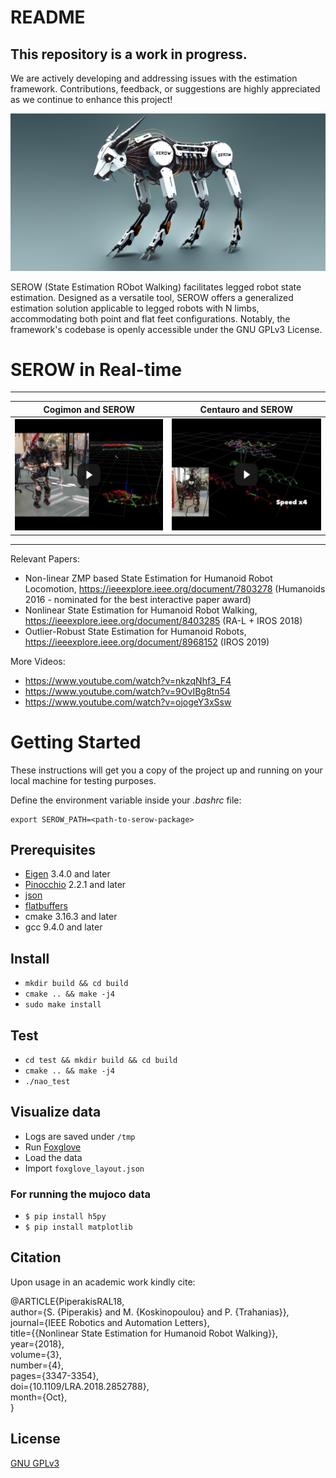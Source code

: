 

# README
## This repository is a work in progress.
We are actively developing and addressing issues with the estimation framework. Contributions, feedback, or suggestions are highly appreciated as we continue to enhance this project!

![SEROW](img/serow.jpg)

SEROW (State Estimation RObot Walking) facilitates legged robot state estimation. Designed as a versatile tool, SEROW offers a generalized estimation solution applicable to legged robots with N limbs, accommodating both point and flat feet configurations. Notably, the framework's codebase is openly accessible under the GNU GPLv3 License.

# SEROW in Real-time
------------------------------------------------------------------ 

| Cogimon and SEROW  | Centauro and SEROW |
| ------------- | ------------- |
| [![YouTube Link](img/cogimon.png)  ](https://www.youtube.com/watch?v=MLmfgADDjj0)  | [![YouTube Link](img/centauro.png)  ](https://www.youtube.com/watch?v=cVWS8oopr_M) |

------------------------------------------------------------------ 

Relevant Papers:
* Non-linear ZMP based State Estimation for Humanoid Robot Locomotion, https://ieeexplore.ieee.org/document/7803278 (Humanoids 2016 - nominated for the best interactive paper award)
* Nonlinear State Estimation for Humanoid Robot Walking, https://ieeexplore.ieee.org/document/8403285 (RA-L + IROS 2018)
* Outlier-Robust State Estimation for Humanoid Robots, https://ieeexplore.ieee.org/document/8968152 (IROS 2019)

More Videos: 
* https://www.youtube.com/watch?v=nkzqNhf3_F4
* https://www.youtube.com/watch?v=9OvIBg8tn54
* https://www.youtube.com/watch?v=ojogeY3xSsw

# Getting Started
These instructions will get you a copy of the project up and running on your local machine for testing purposes.

Define the environment variable inside your *.bashrc* file:
```
export SEROW_PATH=<path-to-serow-package>
```
## Prerequisites
* [Eigen](https://eigen.tuxfamily.org/dox/index.html) 3.4.0 and later
* [Pinocchio](https://github.com/stack-of-tasks/pinocchio) 2.2.1 and later
* [json](https://github.com/nlohmann/json/tree/master)
* [flatbuffers](https://github.com/google/flatbuffers)
* cmake 3.16.3 and later
* gcc 9.4.0 and later


## Install
* `mkdir build && cd build`
* `cmake .. && make -j4`
* `sudo make install`  

## Test
* `cd test && mkdir build && cd build`
* `cmake .. && make -j4`
* `./nao_test`

## Visualize data 
* Logs are saved under `/tmp` 
* Run [Foxglove](https://foxglove.dev/download)
* Load the data
* Import `foxglove_layout.json` 

### For running the mujoco data
* `$ pip install h5py`
* `$ pip install matplotlib` 

## Citation
Upon usage in an academic work kindly cite: <br/>

@ARTICLE{PiperakisRAL18, <br/>
    author={S. {Piperakis} and M. {Koskinopoulou} and P. {Trahanias}}, <br/>
    journal={IEEE Robotics and Automation Letters}, <br/>
    title={{Nonlinear State Estimation for Humanoid Robot Walking}}, <br/>
    year={2018}, <br/>
    volume={3}, <br/>
    number={4}, <br/>
    pages={3347-3354}, <br/>
    doi={10.1109/LRA.2018.2852788}, <br/>
    month={Oct},<br/>
}<br/>

## License
[GNU GPLv3](LICENSE) 

